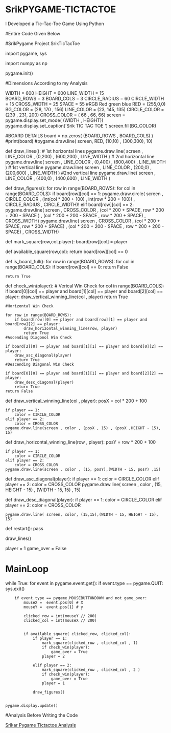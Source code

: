 # SrikPYGAME-TICTACTOE
I Developed a Tic-Tac-Toe Game Using Python

#Entire Code Given Below

#SrikPygame Project SrikTicTacToe

import pygame, sys

import numpy as np 

pygame.init()
 
#Dimensions According to my Analysis

WIDTH = 600
HEIGHT = 600
LINE_WIDTH = 15   
BOARD_ROWS = 3
BOARD_COLS = 3 
CIRCLE_RADIUS = 60 
CIRCLE_WIDTH = 15 
CROSS_WIDTH = 25
SPACE = 55
#RGB Red green blue
RED = (255,0,0)
BG_COLOR = (28, 170 , 156)
LINE_COLOR = (23, 145, 135)
CIRCLE_COLOR = (239 , 231, 200)
CROSS_COLOR = ( 66 , 66, 66)
screen = pygame.display.set_mode( (WIDTH , HEIGHT))
pygame.display.set_caption('Srik TIC TAC TOE ')
screen.fill(BG_COLOR)

#BOARD DETAILS
board = np.zeros( (BOARD_ROWS , BOARD_COLS) )
#print(board)
#pygame.draw.line( screen, RED, (10,10) , (300,300), 10)

def draw_lines(): 
    # 1st horizontal lines
    pygame.draw.line( screen , LINE_COLOR , (0,200) , (600,200) , LINE_WIDTH )
    # 2nd horizontal line 
    pygame.draw.line( screen , LINE_COLOR , (0,400) , (600,400) , LINE_WIDTH )
    # 1st vertical line 
    pygame.draw.line( screen , LINE_COLOR , (200,0) , (200,600) , LINE_WIDTH )
    #2nd vertical line 
    pygame.draw.line( screen , LINE_COLOR , (400,0) , (400,600) , LINE_WIDTH )

def draw_figures():
    for row in range(BOARD_ROWS):
        for col in range(BOARD_COLS):
            if board[row][col] == 1:
                pygame.draw.circle( screen , CIRCLE_COLOR , (int(col * 200 + 100) , int(row * 200 + 100)) , CIRCLE_RADIUS , CIRCLE_WIDTH)!
            elif board[row][col] == 2:
                pygame.draw.line(  screen , CROSS_COLOR , (col * 200 + SPACE, row * 200 + 200 - SPACE ) , (col * 200 + 200 - SPACE , row * 200 + SPACE) , CROSS_WIDTH)
                pygame.draw.line(  screen , CROSS_COLOR , (col * 200 + SPACE, row * 200 + SPACE) , (col * 200 + 200 - SPACE , row * 200 + 200 - SPACE) , CROSS_WIDTH)

def mark_square(row,col,player):
    board[row][col] = player

def available_square(row,col):
    return board[row][col] == 0

def is_board_full():
    for row in range(BOARD_ROWS):
        for col in range(BOARD_COLS):
            if board[row][col] == 0:
                return False

    

    return True

def check_win(player):
    # Verical Win Check 
    for col in range(BOARD_COLS):
        if board[0][col] == player and board[1][col] == player and board[2][col] == player:
            draw_vertical_winning_line(col , player)
            return True 

    #Horizontal Win Check
    
    for row in range(BOARD_ROWS):
        if board[row][0] == player and board[row][1] == player and board[row][2] == player:
            draw_horizontal_winning_line(row, player)
            return True 
    #Ascending Diagonol Win Check
    
    if board[2][0] == player and board[1][1] == player and board[0][2] == player:
        draw_asc_diagonal(player)
        return True
    #Descending Diagonal Win Check
    
    if board[0][0] == player and board[1][1] == player and board[2][2] == player:
        draw_desc_diagonal(player)
        return True
    return False

def draw_vertical_winning_line(col , player):
    posX = col * 200 + 100

    if player == 1:
        color = CIRCLE_COLOR
    elif player == 2:
        color = CROSS_COLOR
    pygame.draw.line(screen , color , (posX , 15) , (posX ,HEIGHT - 15), 15)

def draw_horizontal_winning_line(row , player):
    posY = row * 200 + 100 
    
    if player == 1:
        color = CIRCLE_COLOR
    elif player == 2:
        color = CROSS_COLOR
    pygame.draw.line(screen , color , (15, posY),(WIDTH - 15, posY) ,15)

def draw_asc_diagonal(player):
    if player == 1:
        color = CIRCLE_COLOR
    elif player == 2:
        color = CROSS_COLOR 
    pygame.draw.line( screen , color , (15, HEIGHT - 15) , (WIDTH - 15, 15) , 15)

def draw_desc_diagonal(player):
    if player == 1:
        color = CIRCLE_COLOR
    elif player == 2:
        color = CROSS_COLOR

    pygame.draw.line( screen, color, (15,15),(WIDTH - 15, HEIGHT - 15), 15)

def restart():
    pass
    
draw_lines()

player = 1
game_over = False

# MainLoop 

while True:
    for event in pygame.event.get():
        if event.type == pygame.QUIT:
            sys.exit()
        
        if event.type == pygame.MOUSEBUTTONDOWN and not game_over:
            mouseX =  event.pos[0] # X
            mouseY =  event.pos[1] # y

            clicked_row = int(mouseY // 200)
            clicked_col = int(mouseX // 200)


            if available_square( clicked_row, clicked_col):
                if player == 1:
                    mark_square(clicked_row , clicked_col , 1)
                    if check_win(player):
                        game_over = True
                    player = 2

                elif player == 2:
                    mark_square(clicked_row , clicked_col , 2 )
                    if check_win(player):
                        game_over = True
                    player = 1
 
                draw_figures()
      
                
    pygame.display.update()

#Analysis Before Writing the Code 

[Srikar Pygame Tictactoe Analysis](https://user-images.githubusercontent.com/67857677/123699260-afafa400-d87c-11eb-975d-719181190f17.png)
